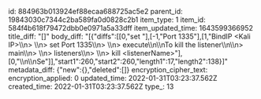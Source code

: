 id: 884963b013924ef88ecaa688725ac5e2
parent_id: 19843030c7344c2ba589fa0d0828c2b1
item_type: 1
item_id: 584f4b618f79472dbb0e0971a5a33dff
item_updated_time: 1643599366952
title_diff: "[]"
body_diff: "[{\"diffs\":[[0,\"set \"],[-1,\"Port 1335\"],[1,\"BindIP &lt;Kali IP&gt;\\\n> \\\n> set Port 1335\\\n> \\\n> execute\\\n\\\nTo kill the listener\\\n\\\n> main\\\n> \\\n> listeners\\\n> \\\n> kill &lt;listenerName&gt;\"],[0,\"\\\n\\\nSe\"]],\"start1\":260,\"start2\":260,\"length1\":17,\"length2\":138}]"
metadata_diff: {"new":{},"deleted":[]}
encryption_cipher_text: 
encryption_applied: 0
updated_time: 2022-01-31T03:23:37.562Z
created_time: 2022-01-31T03:23:37.562Z
type_: 13